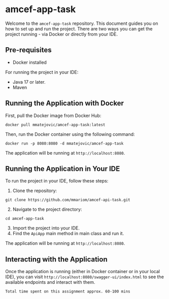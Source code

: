 # amcef-app-task

Welcome to the `amcef-app-task` repository. This document guides you on how to set up and run the project. There are two ways you can get the project running - via Docker or directly from your IDE.

## Pre-requisites



- Docker installed

For running the project in your IDE:

- Java 17 or later.
- Maven 

## Running the Application with Docker

First, pull the Docker image from Docker Hub:

```
docker pull mmatejovic/amcef-app-task:latest
```

Then, run the Docker container using the following command:

```
docker run -p 8080:8080 -d mmatejovic/amcef-app-task
```

The application will be running at `http://localhost:8080`.

## Running the Application in Your IDE

To run the project in your IDE, follow these steps:

1. Clone the repository:

```
git clone https://github.com/mmariom/amcef-api-task.git
```

2. Navigate to the project directory:

```
cd amcef-app-task
```
3. Import the project into your IDE.
4. Find the `ApiApp` main method in main class and run it. 

The application will be running at `http://localhost:8080`.

## Interacting with the Application

Once the application is running (either in Docker container or in your local IDE), you can visit `http://localhost:8080/swagger-ui/index.html` to see the available endpoints and interact with them.

`Total time spent on this assignment approx. 60-100 mins`
